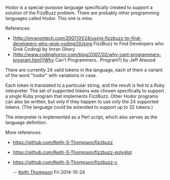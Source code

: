 Hodor is a special-purpose language specifically created to support a
solution of the FizzBuzz problem.  There are probably other programming
languages called Hodor.  This one is mine.

References:

* [http://imranontech.com/2007/01/24/using-fizzbuzz-to-find-developers-who-grok-coding/](Using FizzBuzz to Find Developers who Grok Coding) by Imran Ghory
* [http://www.codinghorror.com/blog/2007/02/why-cant-programmers-program.html](Why Can't Programmers.. Program?) by Jeff Atwood

There are currently 24 valid tokens in the language, each of them a
variant of the word "hodor" with variations in case.

Each token is translated to a particular string, and the result is
fed to a Ruby interpreter.  The set of supported tokens was chosen
specifically to support a single Ruby program that implements FizzBuzz.
Other Hodor programs can also be written, but only if they happen to
use only the 24 supported tokens.  (The language could be extended
to support up to 32 tokens.)

The interpreter is implemented as a Perl script, which also serves
as the language definition.

More references:

- https://github.com/Keith-S-Thompson/fizzbuzz
- https://github.com/Keith-S-Thompson/fizzbuzz-polyglot
- https://github.com/Keith-S-Thompson/fizzbuzz-c

   -- [Keith Thompson](mailto:Keith.S.Thompson@gmail.com) Fri 2014-10-24

